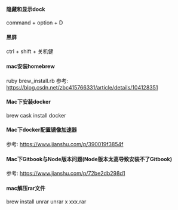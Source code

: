 #### 隐藏和显示dock
command + option + D

#### 黑屏
ctrl + shift + 关机健

#### mac安装homebrew
ruby brew_install.rb
参考: https://blog.csdn.net/zbc415766331/article/details/104128351

#### Mac下安装docker
brew cask install docker

#### Mac下docker配置镜像加速器
参考: https://www.jianshu.com/p/390019f3854f

#### Mac下Gitbook与Node版本问题(Node版本太高导致安装不了Gitbook)
参考: https://www.jianshu.com/p/72be2db298d1

#### mac解压rar文件
brew install unrar
unrar x xxx.rar